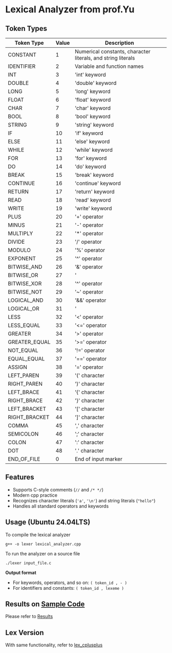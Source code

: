 # Lexical Analyzer from prof.Yu

## Token Types

| Token Type | Value | Description |
|------------|-------|-------------|
| CONSTANT   | 1     | Numerical constants, character literals, and string literals |
| IDENTIFIER | 2     | Variable and function names |
| INT        | 3     | 'int' keyword |
| DOUBLE     | 4     | 'double' keyword |
| LONG       | 5     | 'long' keyword |
| FLOAT      | 6     | 'float' keyword |
| CHAR       | 7     | 'char' keyword |
| BOOL       | 8     | 'bool' keyword |
| STRING     | 9     | 'string' keyword |
| IF         | 10    | 'if' keyword |
| ELSE       | 11    | 'else' keyword |
| WHILE      | 12    | 'while' keyword |
| FOR        | 13    | 'for' keyword |
| DO         | 14    | 'do' keyword |
| BREAK      | 15    | 'break' keyword |
| CONTINUE   | 16    | 'continue' keyword |
| RETURN     | 17    | 'return' keyword |
| READ       | 18    | 'read' keyword |
| WRITE      | 19    | 'write' keyword |
| PLUS       | 20    | '+' operator |
| MINUS      | 21    | '-' operator |
| MULTIPLY   | 22    | '*' operator |
| DIVIDE     | 23    | '/' operator |
| MODULO     | 24    | '%' operator |
| EXPONENT   | 25    | '^' operator |
| BITWISE_AND| 26    | '&' operator |
| BITWISE_OR | 27    | '|' operator |
| BITWISE_XOR| 28    | '^' operator |
| BITWISE_NOT| 29    | '~' operator |
| LOGICAL_AND| 30    | '&&' operator |
| LOGICAL_OR | 31    | '||' operator |
| LESS       | 32    | '<' operator |
| LESS_EQUAL | 33    | '<=' operator |
| GREATER    | 34    | '>' operator |
| GREATER_EQUAL | 35 | '>=' operator |
| NOT_EQUAL  | 36    | '!=' operator |
| EQUAL_EQUAL| 37    | '==' operator |
| ASSIGN     | 38    | '=' operator |
| LEFT_PAREN | 39    | '(' character |
| RIGHT_PAREN| 40    | ')' character |
| LEFT_BRACE | 41    | '{' character |
| RIGHT_BRACE| 42    | '}' character |
| LEFT_BRACKET | 43  | '[' character |
| RIGHT_BRACKET | 44 | ']' character |
| COMMA      | 45    | ',' character |
| SEMICOLON  | 46    | ';' character |
| COLON      | 47    | ':' character |
| DOT        | 48    | '.' character |
| END_OF_FILE| 0     | End of input marker |

## Features

- Supports C-style comments (`//` and `/* */`)
- Modern cpp practice
- Recognizes character literals (`'a'`, `'\n'`) and string literals (`"hello"`)
- Handles all standard operators and keywords

## Usage (Ubuntu 24.04LTS)
To compile the lexical analyzer
```
g++ -o lexer lexical_analyzer.cpp
```
To run the analyzer on a source file
```
./lexer input_file.c
```
**Output format**
- For keywords, operators, and so on: `( token_id , - )`
- For identifiers and constants: `( token_id , lexeme )`

## Results on [Sample Code](sample_code)
Please refer to [Results](results_manual.txt)

## Lex Version
With same functionality, refer to [lex_cplusplus](https://github.com/RZ-01/lex_cplusplus/tree/master)
